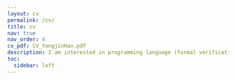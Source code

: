```yaml
---
layout: cv
permalink: /cv/
title: cv
nav: true
nav_order: 4
cv_pdf: CV_YongjinHan.pdf
description: I am interested in programming language (formal verification, program synthesis, compiler optimization), constraint programming, fairness in machine learning, and cyber security for reliable and secure software. My research goal is to verify programs and develop reliable and secure software with provable solutions through program synthesis and formal verification.
toc:
  sidebar: left
---
```

